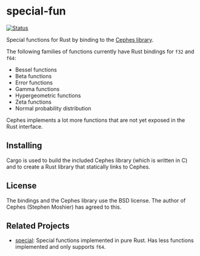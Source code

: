 # special-fun

[![Status][status-img]][status-url]

Special functions for Rust by binding to the [Cephes library][1].

The following families of functions currently have Rust bindings for `f32` and
`f64`:

* Bessel functions
* Beta functions
* Error functions
* Gamma functions
* Hypergeometric functions
* Zeta functions
* Normal probability distribution

Cephes implements a lot more functions that are not yet exposed in the Rust
interface.


## Installing

Cargo is used to build the included Cephes library (which is written in C) and
to create a Rust library that statically links to Cephes.


## License

The bindings and the Cephes library use the BSD license.
The author of Cephes (Stephen Moshier) has agreed to this.


## Related Projects

* [special][2]: Special functions implemented in pure Rust. Has less functions
  implemented and only supports `f64`.


[1]: http://www.moshier.net/#Cephes
[2]: https://github.com/stainless-steel/special

[status-img]: https://travis-ci.org/vks/special-fun.svg?branch=master
[status-url]: https://travis-ci.org/vks/special-fun
